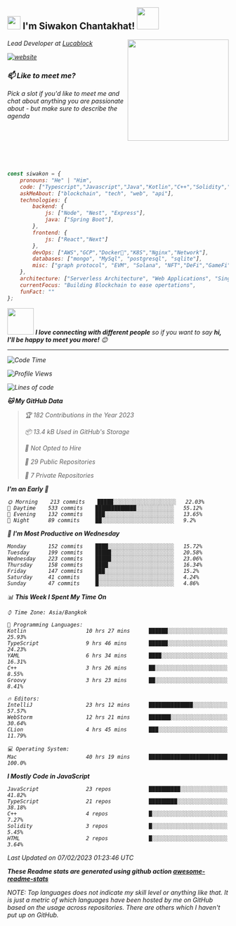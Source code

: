 <h2><img src="https://emojis.slackmojis.com/emojis/images/1531849430/4246/blob-sunglasses.gif?1531849430" width="30"/> I'm Siwakon Chantakhat! <img src="https://media.giphy.com/media/12oufCB0MyZ1Go/giphy.gif" width="50"></h2>
<img align='right' src="https://media.giphy.com/media/M9gbBd9nbDrOTu1Mqx/giphy.gif" width="230">
<p><em>Lead Developer at <a href="https://www.lucablock.io/">Lucablock

[![website](https://img.shields.io/badge/Website-46a2f1.svg?&style=flat-square&logo=Google-Chrome&logoColor=white&link=https://anmolsingh.me/)](https://siwakon.dev)


### 📫 Like to meet me?

Pick a slot if you'd like to meet me and chat about anything you are passionate about - but make sure to describe the agenda
<br />
<br />
<br />
<br />
<br />
<br />
<br />
```javascript
const siwakon = {
    pronouns: "He" | "Him",
    code: ["Typescript","Javascript","Java","Kotlin","C++","Solidity","Python","SQL"],
    askMeAbout: ["blockchain", "tech", "web", "api"],
    technologies: {
        backend: {
            js: ["Node", "Nest", "Express"],
            java: ["Spring Boot"],
        },
        frontend: {
            js: ["React","Next"]
        },
        devOps: ["AWS","GCP","Docker🐳","K8S","Nginx","Network"],
        databases: ["mongo", "MySql", "postgresql", "sqlite"],
        misc: ["graph protocol", "EVM", "Solana", "NFT","DeFi","GameFi"]
    },
    architecture: ["Serverless Architecture", "Web Applications", "Single Page Applications", "Backend Development"],
    currentFocus: "Building Blockchain to ease opertations",
    funFact: ""
};
```

<img src="https://media.giphy.com/media/LnQjpWaON8nhr21vNW/giphy.gif" width="60"> <em><b>I love connecting with different people</b> so if you want to say <b>hi, I'll be happy to meet you more!</b> 😊</em>

---
<!--START_SECTION:waka-->
![Code Time](http://img.shields.io/badge/Code%20Time-1%2C040%20hrs%2011%20mins-blue)

![Profile Views](http://img.shields.io/badge/Profile%20Views-1-blue)

![Lines of code](https://img.shields.io/badge/From%20Hello%20World%20I%27ve%20Written--4%20Million%20lines%20of%20code-blue)

**🐱 My GitHub Data** 

> 🏆 182 Contributions in the Year 2023
 > 
> 📦 13.4 kB Used in GitHub's Storage 
 > 
> 🚫 Not Opted to Hire
 > 
> 📜 29 Public Repositories 
 > 
> 🔑 7 Private Repositories  
 > 
**I'm an Early 🐤** 

```text
🌞 Morning    213 commits    █████░░░░░░░░░░░░░░░░░░░░   22.03% 
🌆 Daytime    533 commits    █████████████░░░░░░░░░░░░   55.12% 
🌃 Evening    132 commits    ███░░░░░░░░░░░░░░░░░░░░░░   13.65% 
🌙 Night      89 commits     ██░░░░░░░░░░░░░░░░░░░░░░░   9.2%

```
📅 **I'm Most Productive on Wednesday** 

```text
Monday       152 commits    ████░░░░░░░░░░░░░░░░░░░░░   15.72% 
Tuesday      199 commits    █████░░░░░░░░░░░░░░░░░░░░   20.58% 
Wednesday    223 commits    █████░░░░░░░░░░░░░░░░░░░░   23.06% 
Thursday     158 commits    ████░░░░░░░░░░░░░░░░░░░░░   16.34% 
Friday       147 commits    ███░░░░░░░░░░░░░░░░░░░░░░   15.2% 
Saturday     41 commits     █░░░░░░░░░░░░░░░░░░░░░░░░   4.24% 
Sunday       47 commits     █░░░░░░░░░░░░░░░░░░░░░░░░   4.86%

```


📊 **This Week I Spent My Time On** 

```text
⌚︎ Time Zone: Asia/Bangkok

💬 Programming Languages: 
Kotlin                   10 hrs 27 mins      ██████░░░░░░░░░░░░░░░░░░░   25.93% 
TypeScript               9 hrs 46 mins       ██████░░░░░░░░░░░░░░░░░░░   24.23% 
YAML                     6 hrs 34 mins       ████░░░░░░░░░░░░░░░░░░░░░   16.31% 
C++                      3 hrs 26 mins       ██░░░░░░░░░░░░░░░░░░░░░░░   8.55% 
Groovy                   3 hrs 23 mins       ██░░░░░░░░░░░░░░░░░░░░░░░   8.41%

🔥 Editors: 
IntelliJ                 23 hrs 12 mins      ██████████████░░░░░░░░░░░   57.57% 
WebStorm                 12 hrs 21 mins      ███████░░░░░░░░░░░░░░░░░░   30.64% 
CLion                    4 hrs 45 mins       ███░░░░░░░░░░░░░░░░░░░░░░   11.79%

💻 Operating System: 
Mac                      40 hrs 19 mins      █████████████████████████   100.0%

```

**I Mostly Code in JavaScript** 

```text
JavaScript               23 repos            ██████████░░░░░░░░░░░░░░░   41.82% 
TypeScript               21 repos            █████████░░░░░░░░░░░░░░░░   38.18% 
C++                      4 repos             █░░░░░░░░░░░░░░░░░░░░░░░░   7.27% 
Solidity                 3 repos             █░░░░░░░░░░░░░░░░░░░░░░░░   5.45% 
HTML                     2 repos             █░░░░░░░░░░░░░░░░░░░░░░░░   3.64%

```



 Last Updated on 07/02/2023 01:23:46 UTC
<!--END_SECTION:waka-->

**These Readme stats are generated using github action [awesome-readme-stats](https://github.com/anmol098/waka-readme-stats)**

NOTE: Top languages does not indicate my skill level or anything like that. It is just a metric of which languages have been hosted by me on GitHub based on the usage across repositories. There are others which I haven't put up on GitHub.
<!--stackedit_data:
eyJoaXN0b3J5IjpbMTI2NjU1ODI4OCwtMTU1MDQ0NTAwOSwtMT
YyMTcyNTA5XX0=
-->
